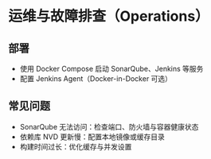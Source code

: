 # 运维与故障排查（Operations）

## 部署
- 使用 Docker Compose 启动 SonarQube、Jenkins 等服务
- 配置 Jenkins Agent（Docker-in-Docker 可选）

## 常见问题
- SonarQube 无法访问：检查端口、防火墙与容器健康状态
- 依赖库 NVD 更新慢：配置本地镜像或缓存目录
- 构建时间过长：优化缓存与并发设置